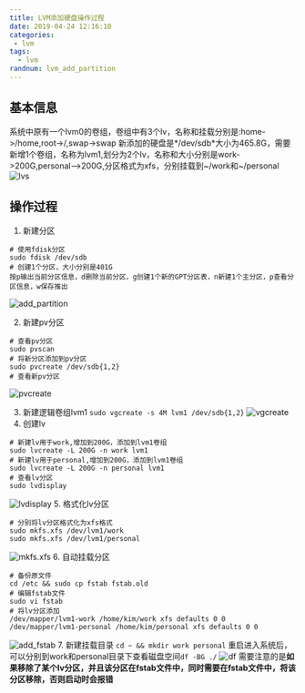 ```yaml
---
title: LVM添加硬盘操作过程
date: 2019-04-24 12:16:10
categories:
 - lvm
tags:
  - lvm
randnum: lvm_add_partition
---
```



## 基本信息

系统中原有一个lvm0的卷组，卷组中有3个lv，名称和挂载分别是:home->/home,root->/,swap->swap
新添加的硬盘是*/dev/sdb*大小为465.8G，需要新增1个卷组，名称为lvm1,划分为2个lv，名称和大小分别是work->200G,personal-->200G,分区格式为xfs，分别挂载到~/work和~/personal
![lvs](https://s2.ax1x.com/2019/04/24/EV94WF.png)
<!--more-->

## 操作过程

1. 新建分区
```
# 使用fdisk分区
sudo fdisk /dev/sdb
# 创建1个分区，大小分别是401G
按p输出当前分区信息，d删除当前分区，g创建1个新的GPT分区表，n新建1个主分区，p查看分区信息，w保存推出
```
![add_partition](https://s2.ax1x.com/2019/04/24/EV95z4.png)

2. 新建pv分区
```
# 查看pv分区
sudo pvscan
# 将新分区添加到pv分区
sudo pvcreate /dev/sdb{1,2}
# 查看新pv分区
```
![pvcreate](https://s2.ax1x.com/2019/04/24/EVCqXj.png)

3. 新建逻辑卷组lvm1
`sudo vgcreate -s 4M lvm1 /dev/sdb{1,2}`
![vgcreate](https://s2.ax1x.com/2019/04/24/EVPK3D.png)
4. 创建lv
```
# 新建lv用于work,增加到200G，添加到lvm1卷组
sudo lvcreate -L 200G -n work lvm1
# 新建lv用于personal,增加到200G，添加到lvm1卷组
sudo lvcreate -L 200G -n personal lvm1
# 查看lv分区
sudo lvdisplay
```
![lvdisplay](https://s2.ax1x.com/2019/04/24/EVivWT.png)
5. 格式化lv分区
```
# 分别将lv分区格式化为xfs格式
sudo mkfs.xfs /dev/lvm1/work
sudo mkfs.xfs /dev/lvm1/personal
```
![mkfs.xfs](https://s2.ax1x.com/2019/04/24/EVFMmd.png)
6. 自动挂载分区
```
# 备份原文件
cd /etc && sudo cp fstab fstab.old
# 编辑fstab文件
sudo vi fstab
# 将lv分区添加
/dev/mapper/lvm1-work /home/kim/work xfs defaults 0 0
/dev/mapper/lvm1-personal /home/kim/personal xfs defaults 0 0
```
![add_fstab](https://s2.ax1x.com/2019/04/24/EVkC38.png)
7. 新建挂载目录
`cd ~ && mkdir work personal`
重启进入系统后，可以分别到work和personal目录下查看磁盘空间`df -BG ./`
![df](https://s2.ax1x.com/2019/04/24/EVkO2T.png)
需要注意的是**如果移除了某个lv分区，并且该分区在fstab文件中，同时需要在fstab文件中，将该分区移除，否则启动时会报错**
